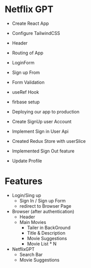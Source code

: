 # Netflix GPT

- Create React App
- Configure TailwindCSS

- Header
- Routing of App
- LoginForm
- Sign up From
- Form Validation
- useRef Hook
- firbase setup
- Deploying our app to production
- Create SignUp user Account
- Implement Sign in User Api
- Created Redux Store with userSlice
- Implemented Sign Out feature
- Update Profile



# Features
- Login/Sing up
    - Sign In / Sign up Form
    - redirect to Browser Page
- Browser (after authentication)
    - Header
    - Main Movies
        - Tailer in BackGround
        - Title & Description
        - Movie Suggestions
        - Movie List * N
- NetflixGPT
    - Search Bar
    - Movie Suggestions